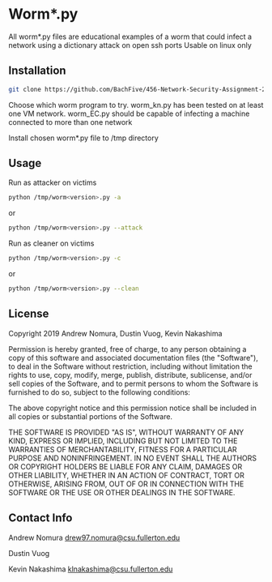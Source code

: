 # Worm*.py

All worm*.py files are educational examples of a worm that could infect a network using a dictionary attack on open ssh ports
Usable on linux only

## Installation

```bash
git clone https://github.com/BachFive/456-Network-Security-Assignment-2.git
```
Choose which worm program to try. worm_kn.py has been tested on at least one VM network.
worm_EC.py should be capable of infecting a machine connected to more than one network

Install chosen worm*.py file to /tmp directory

## Usage

Run as attacker on victims
```bash
python /tmp/worm<version>.py -a
```
or
```bash
python /tmp/worm<version>.py --attack
```

Run as cleaner on victims
```bash
python /tmp/worm<version>.py -c
```
or
```bash
python /tmp/worm<version>.py --clean
```

## License

Copyright 2019 Andrew Nomura, Dustin Vuog, Kevin Nakashima

Permission is hereby granted, free of charge, to any person obtaining a copy of this software and associated documentation files (the "Software"), to deal in the Software without restriction, including without limitation the rights to use, copy, modify, merge, publish, distribute, sublicense, and/or sell copies of the Software, and to permit persons to whom the Software is furnished to do so, subject to the following conditions:

The above copyright notice and this permission notice shall be included in all copies or substantial portions of the Software.

THE SOFTWARE IS PROVIDED "AS IS", WITHOUT WARRANTY OF ANY KIND, EXPRESS OR IMPLIED, INCLUDING BUT NOT LIMITED TO THE WARRANTIES OF MERCHANTABILITY, FITNESS FOR A PARTICULAR PURPOSE AND NONINFRINGEMENT. IN NO EVENT SHALL THE AUTHORS OR COPYRIGHT HOLDERS BE LIABLE FOR ANY CLAIM, DAMAGES OR OTHER LIABILITY, WHETHER IN AN ACTION OF CONTRACT, TORT OR OTHERWISE, ARISING FROM, OUT OF OR IN CONNECTION WITH THE SOFTWARE OR THE USE OR OTHER DEALINGS IN THE SOFTWARE.


## Contact Info

Andrew Nomura   drew97.nomura@csu.fullerton.edu

Dustin Vuog     

Kevin Nakashima klnakashima@csu.fullerton.edu
